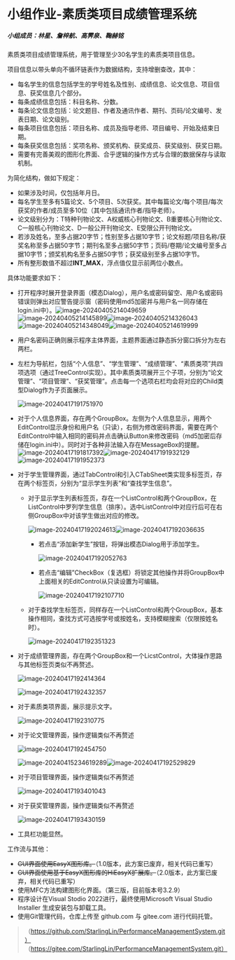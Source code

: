 # 小组作业-素质类项目成绩管理系统

##### 小组成员：林星、詹梓航、高霁泉、鞠赫铭

素质类项目成绩管理系统，用于管理至少30名学生的素质类项目信息。

项目信息以带头单向不循环链表作为数据结构，支持增删查改，其中：
- 每名学生的信息包括学生的学号姓名及性别、成绩信息、论文信息、项目信息、获奖信息几个部分。
- 每条成绩信息包括：科目名称、分数。
- 每条论文信息包括：论文题目、作者及通讯作者、期刊、页码/论文编号、发表日期、论文级别。
- 每条项目信息包括：项目名称、成员及指导老师、项目编号、开始及结束日期。
- 每条获奖信息包括：奖项名称、颁奖机构、获奖成员、获奖级别、获奖日期。
- 需要有完善美观的图形化界面、合乎逻辑的操作方式与合理的数据保存与读取机制。

为简化结构，做如下规定：
- 如果涉及时间，仅包括年月日。
- 每名学生至多有5篇论文、5个项目、5次获奖。其中每篇论文/每个项目/每次获奖的作者/成员至多10位（其中包括通讯作者/指导老师）。
- 论文级别分为：T特种刊物论文、A权威核心刊物论文、B重要核心刊物论文、C一般核心刊物论文、D一般公开刊物论文、E受限公开刊物论文。
- 若涉及姓名，至多占据20字节；性别至多占据10字节；论文标题/项目名称/获奖名称至多占据50字节；期刊名至多占据50字节；页码/卷期/论文编号至多占据10字节；颁奖机构名至多占据50字节；获奖级别至多占据10字节。
- 所有整形数值不超过**INT_MAX**，浮点值仅显示前两位小数点。

具体功能要求如下：
- 打开程序时展开登录界面（模态Dialog），用户名或密码留空、用户名或密码错误则弹出对应警告提示窗（密码使用md5加密并与用户名一同存储在login.ini中）。![image-20240405214049659](./README/image-20240405214049659.png)![image-20240405214145899](./README/image-20240405214145899.png)![image-20240405214326043](./README/image-20240405214326043.png)![image-20240405214348049](./README/image-20240405214348049.png)![image-20240405214619999](./README/image-20240405214619999.png)

  

- 用户名密码正确则展示程序主体界面，主题界面通过静态拆分窗口拆分为左右两栏。

- 左栏为导航栏，包括“个人信息”、“学生管理”、“成绩管理”、“素质类项”共四项选项（通过TreeControl实现）。其中素质类项展开三个子项，分别为“论文管理”、“项目管理”、“获奖管理”。点击每一个选项右栏均会将对应的Child类型Dialog作为子页面展示。

  ![image-20240417191751970](./README/image-20240417191751970.png)

- 对于个人信息界面，存在两个GroupBox。左侧为个人信息显示，用两个EditControl显示身份和用户名（只读），右侧为修改密码界面，需要在两个EditControl中输入相同的密码并点击确认Button来修改密码（md5加密后存储在login.ini中）。同时对于各种非法输入存在MessageBox的提醒。![image-20240417191817392](./README/image-20240417191817392.png)![image-20240417191932129](./README/image-20240417191932129.png)![image-20240417191952373](./README/image-20240417191952373.png)

- 对于学生管理界面，通过TabControl和引入CTabSheet类实现多标签页，存在两个标签页，分别为“显示学生列表”和“查找学生信息”。

  - 对于显示学生列表标签页，存在一个ListControl和两个GroupBox，在ListControl中罗列学生信息（排序）。选中ListControl中对应行后可在右侧GroupBox中对该学生做出对应的修改。

    ![image-20240417192024613](./README/image-20240417192024613.png)![image-20240417192036635](./README/image-20240417192036635.png)

    + 若点击“添加新学生”按钮，将弹出模态Dialog用于添加学生。

      ![image-20240417192052763](./README/image-20240417192052763.png)

    + 若点击“编辑”CheckBox（复选框）将锁定其他操作并将GroupBox中上面相关的EditControl从只读设置为可编辑。

      ![image-20240417192107710](./README/image-20240417192107710.png)

  - 对于查找学生标签页，同样存在一个ListControl和两个GroupBox，基本操作相同，查找方式可选按学号或按姓名，支持模糊搜索（仅限按姓名时）。

    ![image-20240417192351323](./README/image-20240417192351323.png)

- 对于成绩管理界面，存在两个GroupBox和一个LicstControl，大体操作思路与其他标签页类似不再赘述。

  ![image-20240417192414364](./README/image-20240417192414364.png)
  
  ![image-20240417192432357](./README/image-20240417192432357.png)
  
- 对于素质类项界面，展示提示文字。
  
  ![image-20240417192310775](./README/image-20240417192310775.png)
  
- 对于论文管理界面，操作逻辑类似不再赘述
  
  ![image-20240417192454750](./README/image-20240417192454750.png)
  
  ![image-20240415234619289](./README/image-20240417192514369.png)![image-20240417192529829](./README/image-20240417192529829.png)
  
- 对于项目管理界面，操作逻辑类似不再赘述

  ![image-20240417193401043](./README/image-20240417193401043.png)

- 对于获奖管理界面，操作逻辑类似不再赘述

  ![image-20240417193430159](./README/image-20240417193430159.png)

- 工具栏功能显然。

工作流与其他：

- ~~GUI界面使用EasyX图形库。~~（1.0版本，此方案已废弃，相关代码已重写）
- ~~GUI界面使用基于EasyX图形库的HiEasyX扩展库。~~（2.0版本，此方案已废弃，相关代码已重写）
- 使用MFC方法构建图形化界面。（第三版，目前版本号3.2.9）
- 程序设计在Visual Stodio 2022进行，最终使用Microsoft Visual Studio Installer 生成安装包与卸载工具。
- 使用Git管理代码，仓库上传至 github.com 与 gitee.com 进行代码托管。
>（https://github.com/StarlingLin/PerformanceManagementSystem.git）  
>（https://gitee.com/StarlingLin/PerformanceManagementSystem.git）
